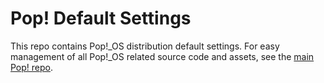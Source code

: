 # Pop! Default Settings

This repo contains Pop!_OS distribution default settings. For easy management of
all Pop!_OS related source code and assets, see the [main Pop!
repo](https://github.com/pop-os/pop).

